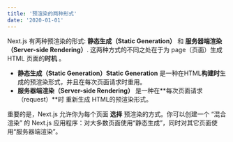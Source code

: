 ```yaml
---
title: '预渲染的两种形式'
date: '2020-01-01'
---
```


Next.js 有两种预渲染的形式: **静态生成（Static Generation）** 和 **服务器端渲染（Server-side Rendering）**. 这两种方式的不同之处在于为 page（页面）生成 HTML 页面的**时机** 。

- **静态生成（Static Generation）Static Generation** 是一种在HTML**构建时**生成的预渲染形式，并且在每次页面请求时重用。
- **服务器端渲染（Server-side Rendering）** 是一种在**每次页面请求（request）**时 重新生成 HTML的预渲染形式。

重要的是，Next.js 允许你为每个页面 **选择**  预渲染的方式。你可以创建一个 “混合渲染” 的 Next.js 应用程序：对大多数页面使用“静态生成”，同时对其它页面使用“服务器端渲染”。
